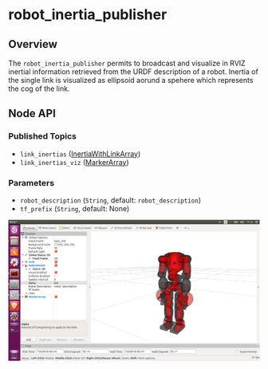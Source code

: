 robot_inertia_publisher
=======================

Overview
--------
The ```robot_inertia_publisher``` permits to broadcast and visualize in RVIZ inertial information retrieved from the URDF description of a robot.
Inertia of the single link is visualized as ellipsoid aorund a spehere which represents the cog of the link.

Node API
--------
### Published Topics
- ```link_inertias``` ([InertiaWithLinkArray][1])
- ```link_inertias_viz``` ([MarkerArray][2])
### Parameters
- ```robot_description``` (```String```, default: ```robot_description```)
- ```tf_prefix``` (```String```, default: None)

![Inertias and CoGs for COMAN](https://github.com/ADVRHumanoids/robot_inertia_publisher/blob/master/robot_inertia_publisher.png)

[1]: https://github.com/ADVRHumanoids/robot_inertia_publisher/blob/master/msg/InertiaWithLinkArray.msg "InertiaWithLinkArray"
[2]: http://docs.ros.org/melodic/api/visualization_msgs/html/msg/MarkerArray.html "MarkerArray"
